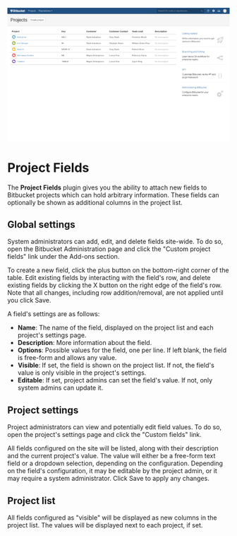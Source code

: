 ![](screenshot.png)

# Project Fields

The **Project Fields** plugin gives you the ability to attach new fields to Bitbucket projects which can hold arbitrary information. These fields can optionally be shown as additional columns in the project list.

## Global settings

System administrators can add, edit, and delete fields site-wide. To do so, open the Bitbucket Administration page and click the "Custom project fields" link under the Add-ons section.

To create a new field, click the plus button on the bottom-right corner of the table. Edit existing fields by interacting with the field's row, and delete existing fields by clicking the X button on the right edge of the field's row. Note that all changes, including row addition/removal, are not applied until you click Save.

A field's settings are as follows:

* **Name**: The name of the field, displayed on the project list and each project's settings page.
* **Description**: More information about the field.
* **Options**: Possible values for the field, one per line. If left blank, the field is free-form and allows any value.
* **Visible**: If set, the field is shown on the project list. If not, the field's value is only visible in the project's settings.
* **Editable**: If set, project admins can set the field's value. If not, only system admins can update it.

## Project settings

Project administrators can view and potentially edit field values. To do so, open the project's settings page and click the "Custom fields" link.

All fields configured on the site will be listed, along with their description and the current project's value. The value will either be a free-form text field or a dropdown selection, depending on the configuration. Depending on the field's configuration, it may be editable by the project admin, or it may require a system administrator. Click Save to apply any changes.

## Project list

All fields configured as "visible" will be displayed as new columns in the project list. The values will be displayed next to each project, if set.

